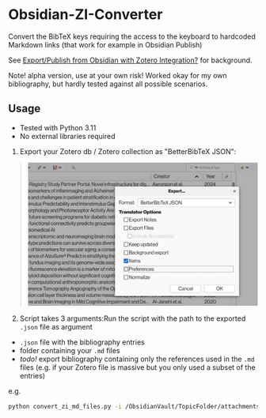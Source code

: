 # Obsidian-ZI-Converter

Convert the BibTeX keys requiring the access to the keyboard to hardcoded Markdown links (that work for example in Obsidian Publish)

See [Export/Publish from Obsidian with Zotero Integration?](https://forum.obsidian.md/t/export-publish-from-obsidian-with-zotero-integration/81925) for background.

Note! alpha version, use at your own risk! Worked okay for my own bibliography, but hardly tested against all possible scenarios.

## Usage

* Tested with Python 3.11
* No external libraries required

1. Export your Zotero db / Zotero collection as "BetterBibTeX JSON":

> ![Zotero Export](imgs/screenshot.png)

2. Script takes 3 arguments:Run the script with the path to the exported `.json` file as argument

* `.json` file with the bibliography entries
* folder containing your `.md` files
* _todo!_ export bibliography containing only the references used in the `.md` files (e.g. if your Zotero file is massive but you only used a subset of the entries) 

e.g.
```bash
python convert_zi_md_files.py -i /ObsidianVault/TopicFolder/attachments/biblio.json -o /ObsidianVault/out.json -md /ObsidianVault/TopicFolder/knowledge_base
```